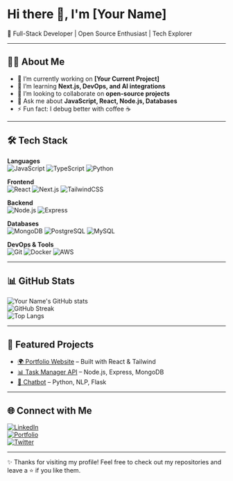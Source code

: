 # Hi there 👋, I'm [Your Name]

🚀 Full-Stack Developer | Open Source Enthusiast | Tech Explorer  

---

## 👨‍💻 About Me
- 🔭 I’m currently working on **[Your Current Project]**  
- 🌱 I’m learning **Next.js, DevOps, and AI integrations**  
- 👯 I’m looking to collaborate on **open-source projects**  
- 💬 Ask me about **JavaScript, React, Node.js, Databases**  
- ⚡ Fun fact: I debug better with coffee ☕  

---

## 🛠️ Tech Stack

**Languages**  
![JavaScript](https://img.shields.io/badge/-JavaScript-black?style=flat-square&logo=javascript) 
![TypeScript](https://img.shields.io/badge/-TypeScript-black?style=flat-square&logo=typescript)
![Python](https://img.shields.io/badge/-Python-black?style=flat-square&logo=python)

**Frontend**  
![React](https://img.shields.io/badge/-React-black?style=flat-square&logo=react)
![Next.js](https://img.shields.io/badge/-Next.js-black?style=flat-square&logo=next.js)
![TailwindCSS](https://img.shields.io/badge/-TailwindCSS-black?style=flat-square&logo=tailwind-css)

**Backend**  
![Node.js](https://img.shields.io/badge/-Node.js-black?style=flat-square&logo=node.js)
![Express](https://img.shields.io/badge/-Express-black?style=flat-square&logo=express)

**Databases**  
![MongoDB](https://img.shields.io/badge/-MongoDB-black?style=flat-square&logo=mongodb)
![PostgreSQL](https://img.shields.io/badge/-PostgreSQL-black?style=flat-square&logo=postgresql)
![MySQL](https://img.shields.io/badge/-MySQL-black?style=flat-square&logo=mysql)

**DevOps & Tools**  
![Git](https://img.shields.io/badge/-Git-black?style=flat-square&logo=git)
![Docker](https://img.shields.io/badge/-Docker-black?style=flat-square&logo=docker)
![AWS](https://img.shields.io/badge/-AWS-black?style=flat-square&logo=amazon-aws)

---

## 📊 GitHub Stats

![Your Name's GitHub stats](https://github-readme-stats.vercel.app/api?username=YourUsername&show_icons=true&theme=radical)  
![GitHub Streak](https://streak-stats.demolab.com?user=YourUsername&theme=radical)  
![Top Langs](https://github-readme-stats.vercel.app/api/top-langs/?username=YourUsername&layout=compact&theme=radical)

---

## 🚀 Featured Projects

- [🌍 Portfolio Website](https://github.com/YourUsername/portfolio) – Built with React & Tailwind  
- [📊 Task Manager API](https://github.com/YourUsername/task-manager-api) – Node.js, Express, MongoDB  
- [🤖 Chatbot](https://github.com/YourUsername/chatbot) – Python, NLP, Flask  

---

## 🌐 Connect with Me

[![LinkedIn](https://img.shields.io/badge/-LinkedIn-blue?logo=linkedin&style=flat-square)](https://linkedin.com/in/yourprofile)  
[![Portfolio](https://img.shields.io/badge/-Portfolio-black?logo=vercel&style=flat-square)](https://yourportfolio.com)  
[![Twitter](https://img.shields.io/badge/-Twitter-blue?logo=twitter&style=flat-square)](https://twitter.com/yourhandle)  

---
✨ Thanks for visiting my profile! Feel free to check out my repositories and leave a ⭐ if you like them.  

